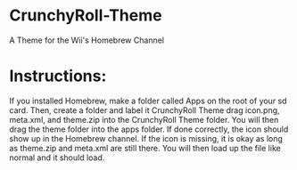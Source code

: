 # CrunchyRoll-Theme
A Theme for the Wii's Homebrew Channel

# Instructions:

If you installed Homebrew, make a folder called Apps on the root of your sd card.  Then, create a folder and label it CrunchyRoll Theme drag icon.png, meta.xml, and theme.zip into the CrunchyRoll Theme folder.  You will then drag the theme folder into the apps folder.  If done correctly, the icon should show up in the Homebrew channel.  If the icon is missing, it is okay as long as theme.zip and meta.xml are still there.  You will then load up the file like normal and it should load.
